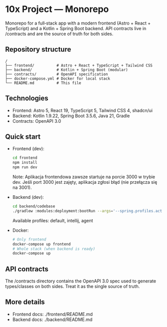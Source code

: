 # 10x Project — Monorepo

Monorepo for a full‑stack app with a modern frontend (Astro + React + TypeScript) and a Kotlin + Spring Boot backend. API contracts live in /contracts and are the source of truth for both sides.

## Repository structure
```
/
├── frontend/          # Astro + React + TypeScript + Tailwind CSS
├── backend/           # Kotlin + Spring Boot (modular)
├── contracts/         # OpenAPI specification
├── docker-compose.yml # Docker for local stack
└── README.md          # This file
```

## Technologies
- Frontend: Astro 5, React 19, TypeScript 5, Tailwind CSS 4, shadcn/ui
- Backend: Kotlin 1.9.22, Spring Boot 3.5.6, Java 21, Gradle
- Contracts: OpenAPI 3.0

## Quick start
- Frontend (dev):
  ```bash
  cd frontend
  npm install
  npm run dev
  ```
  Note: Aplikacja frontendowa zawsze startuje na porcie 3000 w trybie dev. Jeśli port 3000 jest zajęty, aplikacja zgłosi błąd (nie przełącza się na 3001).

- Backend (dev):
  ```bash
  cd backend/codebase
  ./gradlew :modules:deployment:bootRun --args='--spring.profiles.active=<profile>'
  ```
  Available profiles: default, intellij, agent

- Docker:
  ```bash
  # Only frontend
  docker-compose up frontend
  # Whole stack (when backend is ready)
  docker-compose up
  ```

## API contracts
The /contracts directory contains the OpenAPI 3.0 spec used to generate types/classes on both sides. Treat it as the single source of truth.

## More details
- Frontend docs: ./frontend/README.md
- Backend docs: ./backend/README.md
